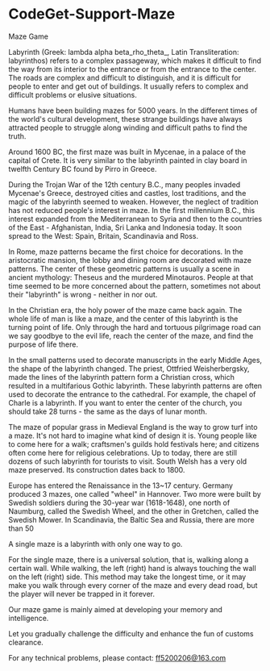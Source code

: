 # CodeGet-Support-Maze
Maze Game

Labyrinth (Greek: lambda alpha beta_rho_theta_, Latin Transliteration: labyrinthos) refers to a complex passageway, which makes it difficult to find the way from its interior to the entrance or from the entrance to the center. The roads are complex and difficult to distinguish, and it is difficult for people to enter and get out of buildings. It usually refers to complex and difficult problems or elusive situations.

Humans have been building mazes for 5000 years. In the different times of the world's cultural development, these strange buildings have always attracted people to struggle along winding and difficult paths to find the truth.

Around 1600 BC, the first maze was built in Mycenae, in a palace of the capital of Crete. It is very similar to the labyrinth painted in clay board in twelfth Century BC found by Pirro in Greece.

During the Trojan War of the 12th century B.C., many peoples invaded Mycenae's Greece, destroyed cities and castles, lost traditions, and the magic of the labyrinth seemed to weaken. However, the neglect of tradition has not reduced people's interest in maze. In the first millennium B.C., this interest expanded from the Mediterranean to Syria and then to the countries of the East - Afghanistan, India, Sri Lanka and Indonesia today. It soon spread to the West: Spain, Britain, Scandinavia and Ross.

In Rome, maze patterns became the first choice for decorations. In the aristocratic mansion, the lobby and dining room are decorated with maze patterns. The center of these geometric patterns is usually a scene in ancient mythology: Theseus and the murdered Minotauros. People at that time seemed to be more concerned about the pattern, sometimes not about their "labyrinth" is wrong - neither in nor out.

In the Christian era, the holy power of the maze came back again. The whole life of man is like a maze, and the center of this labyrinth is the turning point of life. Only through the hard and tortuous pilgrimage road can we say goodbye to the evil life, reach the center of the maze, and find the purpose of life there.

In the small patterns used to decorate manuscripts in the early Middle Ages, the shape of the labyrinth changed. The priest, Ottfried Weisherbergsky, made the lines of the labyrinth pattern form a Christian cross, which resulted in a multifarious Gothic labyrinth. These labyrinth patterns are often used to decorate the entrance to the cathedral. For example, the chapel of Charle is a labyrinth. If you want to enter the center of the church, you should take 28 turns - the same as the days of lunar month.

The maze of popular grass in Medieval England is the way to grow turf into a maze. It's not hard to imagine what kind of design it is. Young people like to come here for a walk; craftsmen's guilds hold festivals here; and citizens often come here for religious celebrations. Up to today, there are still dozens of such labyrinth for tourists to visit. South Welsh has a very old maze preserved. Its construction dates back to 1800.

Europe has entered the Renaissance in the 13~17 century. Germany produced 3 mazes, one called "wheel" in Hannover. Two more were built by Swedish soldiers during the 30-year war (1618-1648), one north of Naumburg, called the Swedish Wheel, and the other in Gretchen, called the Swedish Mower. In Scandinavia, the Baltic Sea and Russia, there are more than 50

A single maze is a labyrinth with only one way to go.

For the single maze, there is a universal solution, that is, walking along a certain wall. While walking, the left (right) hand is always touching the wall on the left (right) side. This method may take the longest time, or it may make you walk through every corner of the maze and every dead road, but the player will never be trapped in it forever.

Our maze game is mainly aimed at developing your memory and intelligence.

Let you gradually challenge the difficulty and enhance the fun of customs clearance.


For any technical problems, please contact:
ff5200206@163.com

